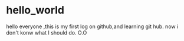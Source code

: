 # hello_world
hello everyone ,this is my first log on github,and learning git hub.
now i don't konw what I should do.   O.O
